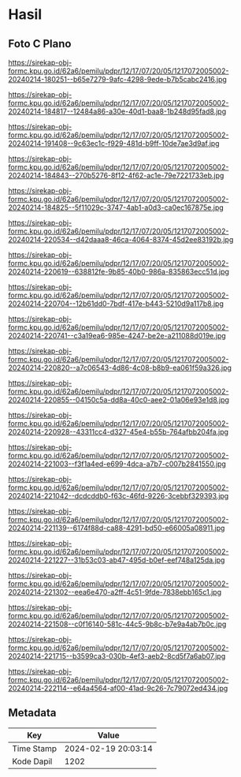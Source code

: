 # Hasil

## Foto C Plano

https://sirekap-obj-formc.kpu.go.id/62a6/pemilu/pdpr/12/17/07/20/05/1217072005002-20240214-180251--b65e7279-9afc-4298-9ede-b7b5cabc2416.jpg

https://sirekap-obj-formc.kpu.go.id/62a6/pemilu/pdpr/12/17/07/20/05/1217072005002-20240214-184817--12484a86-a30e-40d1-baa8-1b248d95fad8.jpg

https://sirekap-obj-formc.kpu.go.id/62a6/pemilu/pdpr/12/17/07/20/05/1217072005002-20240214-191408--9c63ec1c-f929-481d-b9ff-10de7ae3d9af.jpg

https://sirekap-obj-formc.kpu.go.id/62a6/pemilu/pdpr/12/17/07/20/05/1217072005002-20240214-184843--270b5276-8f12-4f62-ac1e-79e7221733eb.jpg

https://sirekap-obj-formc.kpu.go.id/62a6/pemilu/pdpr/12/17/07/20/05/1217072005002-20240214-184825--5f11029c-3747-4ab1-a0d3-ca0ec167875e.jpg

https://sirekap-obj-formc.kpu.go.id/62a6/pemilu/pdpr/12/17/07/20/05/1217072005002-20240214-220534--d42daaa8-46ca-4064-8374-45d2ee83192b.jpg

https://sirekap-obj-formc.kpu.go.id/62a6/pemilu/pdpr/12/17/07/20/05/1217072005002-20240214-220619--638812fe-9b85-40b0-986a-835863ecc51d.jpg

https://sirekap-obj-formc.kpu.go.id/62a6/pemilu/pdpr/12/17/07/20/05/1217072005002-20240214-220704--12b61dd0-7bdf-417e-b443-5210d9a117b8.jpg

https://sirekap-obj-formc.kpu.go.id/62a6/pemilu/pdpr/12/17/07/20/05/1217072005002-20240214-220741--c3a19ea6-985e-4247-be2e-a211088d019e.jpg

https://sirekap-obj-formc.kpu.go.id/62a6/pemilu/pdpr/12/17/07/20/05/1217072005002-20240214-220820--a7c06543-4d86-4c08-b8b9-ea061f59a326.jpg

https://sirekap-obj-formc.kpu.go.id/62a6/pemilu/pdpr/12/17/07/20/05/1217072005002-20240214-220855--04150c5a-dd8a-40c0-aee2-01a06e93e1d8.jpg

https://sirekap-obj-formc.kpu.go.id/62a6/pemilu/pdpr/12/17/07/20/05/1217072005002-20240214-220928--43311cc4-d327-45e4-b55b-764afbb204fa.jpg

https://sirekap-obj-formc.kpu.go.id/62a6/pemilu/pdpr/12/17/07/20/05/1217072005002-20240214-221003--f3f1a4ed-e699-4dca-a7b7-c007b2841550.jpg

https://sirekap-obj-formc.kpu.go.id/62a6/pemilu/pdpr/12/17/07/20/05/1217072005002-20240214-221042--dcdcddb0-f63c-46fd-9226-3cebbf329393.jpg

https://sirekap-obj-formc.kpu.go.id/62a6/pemilu/pdpr/12/17/07/20/05/1217072005002-20240214-221139--6174f88d-ca88-4291-bd50-e66005a08911.jpg

https://sirekap-obj-formc.kpu.go.id/62a6/pemilu/pdpr/12/17/07/20/05/1217072005002-20240214-221227--31b53c03-ab47-495d-b0ef-eef748a125da.jpg

https://sirekap-obj-formc.kpu.go.id/62a6/pemilu/pdpr/12/17/07/20/05/1217072005002-20240214-221302--eea6e470-a2ff-4c51-9fde-7838ebb165c1.jpg

https://sirekap-obj-formc.kpu.go.id/62a6/pemilu/pdpr/12/17/07/20/05/1217072005002-20240214-221508--c0f16140-581c-44c5-9b8c-b7e9a4ab7b0c.jpg

https://sirekap-obj-formc.kpu.go.id/62a6/pemilu/pdpr/12/17/07/20/05/1217072005002-20240214-221715--b3599ca3-030b-4ef3-aeb2-8cd5f7a6ab07.jpg

https://sirekap-obj-formc.kpu.go.id/62a6/pemilu/pdpr/12/17/07/20/05/1217072005002-20240214-222114--e64a4564-af00-41ad-9c26-7c79072ed434.jpg


## Metadata

| Key        | Value               |
| ---------- | ------------------- |
| Time Stamp | 2024-02-19 20:03:14 |
| Kode Dapil | 1202                |



